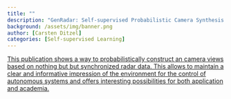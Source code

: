```yaml
---
title: ""
description: "GenRadar: Self-supervised Probabilistic Camera Synthesis based on Radar Frequencies"
background: /assets/img/banner.png
author: [Carsten Ditzel]
categories: [Self-supervised Learning]
---
```


[This publication shows a way to probabilistically construct an camera views
based on nothing but but synchronized radar data. This allows to maintain a
clear and informative impression of the environment for the control of
autonomous systems and offers interesting possibilities for both application and
academia.](https://cditzel.github.io/GenRadar/)
